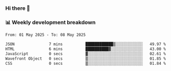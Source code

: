 ### Hi there 👋

### 📊 Weekly development breakdown
<!--START_SECTION:waka-->

```txt
From: 01 May 2025 - To: 08 May 2025

JSON               7 mins          ████████████▒░░░░░░░░░░░░   49.97 %
HTML               6 mins          ██████████▓░░░░░░░░░░░░░░   43.00 %
JavaScript         0 secs          ▓░░░░░░░░░░░░░░░░░░░░░░░░   02.61 %
Wavefront Object   0 secs          ▒░░░░░░░░░░░░░░░░░░░░░░░░   01.85 %
CSS                0 secs          ▒░░░░░░░░░░░░░░░░░░░░░░░░   01.84 %
```

<!--END_SECTION:waka-->
